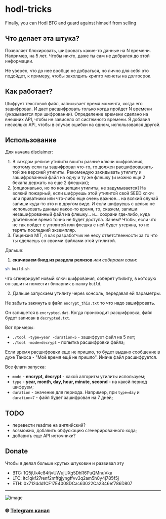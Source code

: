 # hodl-tricks
Finally, you can Hodl BTC and guard against himself from selling

## Что делает эта штука?

Позволяет блокировать, шифровать какие-то данные на N времени. Например, на 5 лет. Чтобы никто, даже ты сам не добрался до этой информации.

Не уверен, что до нее вообще не добраться, но лично для себя это подойдет, к примеру, чтобы захолдить крипто монеты на долгосрок.

## Как работает?

Шифрует текстовой файл, записывает время момента, когда его зашифровал. И дает расшифровать только когда пройдет N времени (указывается при шифровании). Определение времени сделано на внешних API, чтобы не зависело от системного времени. Я добавил несколько API, чтобы в случае ошибки на одном, использовался другой.

## Использование

Для начала disclaimer:

1. В каждом релизе утилиты вшиты разные ключи шифрования, поэтому если ты зашифровал что-то, то должен расшифровывать той же версией утилиты. Рекомендую закидывать утилиту и зашифрованный файл на одну и ту же флешку (и можно еще 2 бекапа держать на еще 2 флешках);
2. [опционально, но по концепции утилиты, не задумывается] На всякий пожарный, если шифруешь этой утилитой свой SEED ключ или приватники или что-либо еще очень важное... на всякий случай запиши куда-то это и в другом виде. И если шифруешь с целью не использовать данные какое-то время, то, скажем, запиши незашифрованный файл на флешку... и... сохрани где-либо, куда длительное время точно не будет доступа. Зачем? Чтобы, если что не так пойдет с утилитой или флешка с ней будет утеряна, то не терять последний экземпляр.
3. Лицензия MIT, я как разработчик не несу ответственности за то что ты сделаешь со своими файлами этой утилитой.

Дальше:

1. **скачиваем билд из раздела релизов** *или собираем сами*:

```bash
sh build.sh
```

что сгенерирует новый ключ шифрования, соберет утилиту, в которую он зашит и поместит бинарник в папку `build`.

2. Дальше запускаем утилиту через консоль, передавая ей параметры.

Не забыть закинуть в файл `encrypt_this.txt` то что надо зашифровать.

Он запишется в `encrypted.dat`. Когда происходит расшифровка, файл будет записан в `decrypted.txt`.

Вот примеры:

* `./tool -type=year -duration=5` - зашифрует файл на 5 лет;
* `./tool -mode=decrypt` - попытка расшифровки файла;

Если время расшифровки еще не пришло, то будет выдано сообщение в духе Таноса - "Моё время ещё не пришло". Иначе файл расшифруется.

Все флаги запуска:

* `mode` - **encrypt, decrypt** - какой алгоритм утилиты используем;
* `type` - **year, month, day, hour, minute, second** - на какой период шифруем;
* `duration` - значение для периода. Например, при `type=day` и `duration=7` - файл будет зашифрован на 7 дней;

## TODO

* перевести readme на английский?
* возможно, добавить обфускацию сгенерированного кода;
* добавить еще API источники?

## Donate

Чтобы я делал больше крутых штуковин и развивал эту

* BTC: 1Q5jUk4e84fjvUWujUXg5DhR6PuQMnuVka
* LTC: ltc1qkf27renf2mffgjyngffvv3q2am5h0y4j785f5j
* ETH: 0x712ddd1CF17E4008DCac63022Ca2346ef786D807

---

![image](https://github.com/Sagleft/Sagleft/raw/master/image.png)

### :globe_with_meridians: [Telegram канал](https://t.me/+VIvd8j6xvm9iMzhi)
